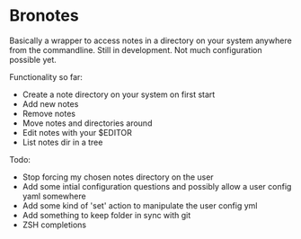 # Bronotes

Basically a wrapper to access notes in a directory on your system anywhere from the commandline.
Still in development. Not much configuration possible yet.

Functionality so far:
  * Create a note directory on your system on first start
  * Add new notes
  * Remove notes
  * Move notes and directories around
  * Edit notes with your $EDITOR
  * List notes dir in a tree

Todo:
  * Stop forcing my chosen notes directory on the user
  * Add some intial configuration questions and possibly allow a user config yaml somewhere
  * Add some kind of 'set' action to manipulate the user config yml
  * Add something to keep folder in sync with git
  * ZSH completions
